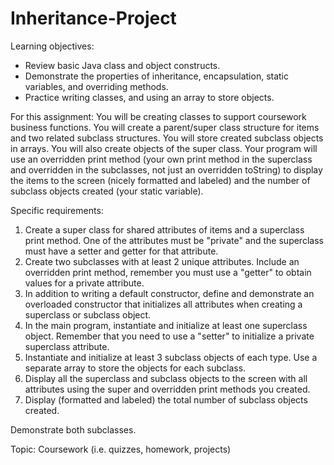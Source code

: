 # Inheritance-Project

Learning objectives: 
   - Review basic Java class and object constructs. 
   - Demonstrate the properties of inheritance, encapsulation, static variables, and overriding methods. 
   - Practice writing classes, and using an array to store objects.

For this assignment: 
You will be creating classes to support coursework business functions. You will create a parent/super class structure for items and two related subclass structures. 
You will store created subclass objects in arrays. You will also create objects of the super class. Your program will use an overridden print method (your own print 
method in the superclass and overridden in the subclasses, not just an overridden toString) to display the items to the screen (nicely formatted and labeled) 
and the number of subclass objects created (your static variable). 

Specific requirements: 
1) Create a super class for shared attributes of items and a superclass print method. 
   One of the attributes must be "private" and the superclass must have a setter and getter for that attribute. 
2) Create two subclasses with at least 2 unique attributes. 
   Include an overridden print method, remember you must use a "getter" to obtain values for a private attribute. 
3) In addition to writing a default constructor, define and demonstrate an overloaded constructor that initializes all attributes when creating a superclass 
   or subclass object.
4) In the main program, instantiate and initialize at least one superclass object. Remember that you need to use a "setter" to initialize a private superclass 
   attribute.
5) Instantiate and initialize at least 3 subclass objects of each type. Use a separate array to store the objects for each subclass.
6) Display all the superclass and subclass objects to the screen with all attributes using the super and overridden print methods you created.
7) Display (formatted and labeled) the total number of subclass objects created.

Demonstrate both subclasses.

Topic: Coursework (i.e. quizzes, homework, projects)